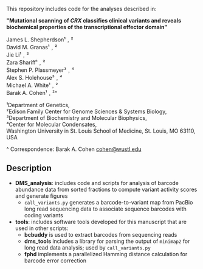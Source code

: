 This repository includes code for the analyses described in:

**"Mutational scanning of *CRX* classifies clinical variants and reveals biochemical properties of the transcriptional effector domain"**

James L. Shepherdson¹﹐²\
David M. Granas¹﹐²\
Jie Li¹﹐²\
Zara Shariff¹﹐²\
Stephen P. Plassmeyer³﹐⁴\
Alex S. Holehouse³﹐⁴\
Michael A. White¹﹐²\
Barak A. Cohen¹﹐²^

¹Department of Genetics,\
²Edison Family Center for Genome Sciences & Systems Biology,\
³Department of Biochemistry and Molecular Biophysics,\
⁴Center for Molecular Condensates,\
Washington University in St. Louis School of Medicine, St. Louis, MO 63110, USA

\^ Correspondence: Barak A. Cohen <cohen@wustl.edu>

## Description

- **DMS_analysis**: includes code and scripts for analysis of barcode abundance data from sorted fractions to compute variant activity scores and generate figures
    * `call_variants.py` generates a barcode-to-variant map from PacBio long read sequencing data to associate sequence barcodes with coding variants
- **tools**: includes software tools developed for this manuscript that are used in other scripts:
    * **bcbuddy** is used to extract barcodes from sequencing reads
    * **dms_tools** includes a library for parsing the output of `minimap2` for long read data analysis; used by `call_variants.py`
    * **fphd** implements a parallelized Hamming distance calculation for barcode error correction

